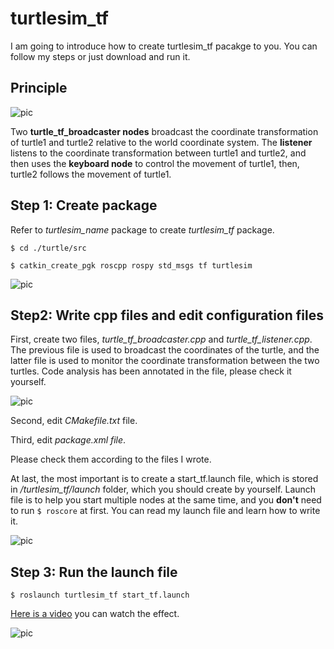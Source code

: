 # turtlesim_tf

I am going to introduce how to create turtlesim_tf pacakge to you. You can follow my steps or just download and run it.

## Principle

![pic](http://m.qpic.cn/psc?/V53W2FkB1yOtnS25GEyd38amA54P7fxq/45NBuzDIW489QBoVep5mcZxMkC8aCSQSaIAvXUz1wBIH7EoH*ruCs.WPujmzlIGuP9eOFtI3FWO*GF1yj6geu0vgy20pfAuvdAehooKGF*o!/b&bo=bQUVA20FFQMDGTw!&rf=viewer_4)

Two **turtle_tf_broadcaster nodes** broadcast the coordinate transformation of turtle1 and turtle2 relative to the world coordinate system. The **listener** listens to the coordinate transformation between turtle1 and turtle2, and then uses the **keyboard node** to control the movement of turtle1, then, turtle2 follows the movement of turtle1.

## Step 1: Create package

Refer to *turtlesim_name* package to create *turtlesim_tf* package.

`$ cd ./turtle/src`

`$ catkin_create_pgk roscpp rospy std_msgs tf turtlesim`

![pic](http://m.qpic.cn/psc?/V53W2FkB1yOtnS25GEyd38amA54P7fxq/45NBuzDIW489QBoVep5mcd*etHiSksihcYCiZDUPRJEacSW3dBphZQmDUcJ3YxFWqhc4EwHb9SkxZ.6r99cXKJfOskB8Z46yauflBmMbmrs!/b&bo=egMUAnoDFAIDGTw!&rf=viewer_4)

## Step2: Write cpp files and edit configuration files
First, create two files, *turtle_tf_broadcaster.cpp* and *turtle_tf_listener.cpp*. The previous file is used to broadcast the coordinates of the turtle, and the latter file is used to monitor the coordinate transformation between the two turtles. Code analysis has been annotated in the file, please check it yourself.

![pic](http://m.qpic.cn/psc?/V53W2FkB1yOtnS25GEyd38amA54P7fxq/45NBuzDIW489QBoVep5mcd*etHiSksihcYCiZDUPRJEu3pI2pFZW5uR6Fw*4YtDnmj0EMyEH3A5ULmxWmxo4lEGkP6N3.cpJGzLDDMmZ.yo!/b&bo=egMUAnoDFAIDGTw!&rf=viewer_4)

Second, edit *CMakefile.txt* file.

Third, edit *package.xml file*.

Please check them according to the files I wrote.

At last, the most important is to create a start_tf.launch file, which is stored in */turtlesim_tf/launch* folder, which you should create by yourself. Launch file is to help you start multiple nodes at the same time, and you **don't** need to run `$ roscore` at first. You can read my launch file and learn how to write it.

![pic](http://m.qpic.cn/psc?/V53W2FkB1yOtnS25GEyd38amA54P7fxq/45NBuzDIW489QBoVep5mcZxMkC8aCSQSaIAvXUz1wBLFKe2Gj6X55Pf3SaWmNTSXASNab0ZN6GdWvnA6vIxq42vS7xdHyUTwUH.NKSD24RA!/b&bo=egMUAnoDFAIDGTw!&rf=viewer_4)

## Step 3: Run the launch file

`$ roslaunch turtlesim_tf start_tf.launch`

[Here is a video](https://www.bilibili.com/video/BV12o4y1f7ZB/) you can watch the effect.

![pic](http://m.qpic.cn/psc?/V53W2FkB1yOtnS25GEyd38amA54P7fxq/45NBuzDIW489QBoVep5mccJ8NcjPcflQE2NTzKRt7rjM0LiCBDawLyBlOD4SP2dyk*Fkt78cpmt6IibdOMBnPOfQJMbVOHPG8N.YnUIAsy0!/b&bo=iwK0AgAAAAABFw8!&rf=viewer_4)
